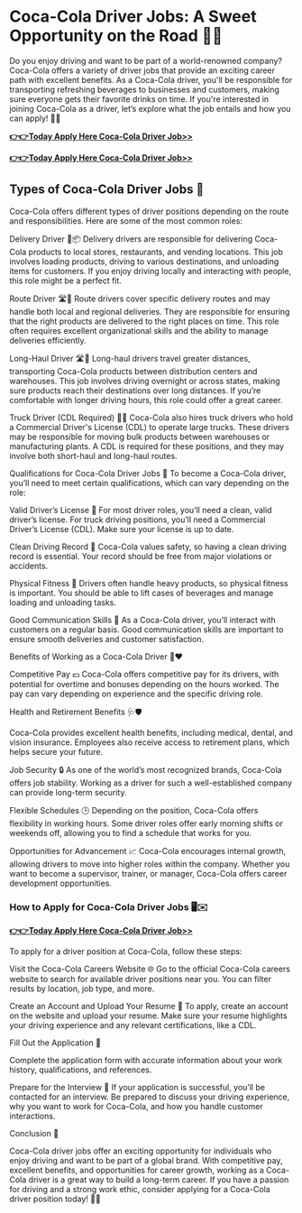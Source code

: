 # Coca-Cola Driver Jobs: A Sweet Opportunity on the Road 🚛🥤

Do you enjoy driving and want to be part of a world-renowned company? Coca-Cola offers a variety of driver jobs that provide an exciting career path with excellent benefits. As a Coca-Cola driver, you'll be responsible for transporting refreshing beverages to businesses and customers, making sure everyone gets their favorite drinks on time. If you're interested in joining Coca-Cola as a driver, let’s explore what the job entails and how you can apply! 🚚✨

[**👉👉Today Apply Here Coca-Cola Driver Job>>**](https://apply-to-job.raj-solution.com/958f890)

[**👉👉Today Apply Here Coca-Cola Driver Job>>**](https://apply-to-job.raj-solution.com/958f890)

## Types of Coca-Cola Driver Jobs 🚛

Coca-Cola offers different types of driver positions depending on the route and responsibilities. Here are some of the most common roles:

Delivery Driver 🚚📦
Delivery drivers are responsible for delivering Coca-Cola products to local stores, restaurants, and vending locations. This job involves loading products, driving to various destinations, and unloading items for customers. If you enjoy driving locally and interacting with people, this role might be a perfect fit.

Route Driver 🛣️🚛
Route drivers cover specific delivery routes and may handle both local and regional deliveries. They are responsible for ensuring that the right products are delivered to the right places on time. This role often requires excellent organizational skills and the ability to manage deliveries efficiently.

Long-Haul Driver 🛣️🚚
Long-haul drivers travel greater distances, transporting Coca-Cola products between distribution centers and warehouses. This job involves driving overnight or across states, making sure products reach their destinations over long distances. If you’re comfortable with longer driving hours, this role could offer a great career.

Truck Driver (CDL Required) 🪪🚛
Coca-Cola also hires truck drivers who hold a Commercial Driver's License (CDL) to operate large trucks. These drivers may be responsible for moving bulk products between warehouses or manufacturing plants. A CDL is required for these positions, and they may involve both short-haul and long-haul routes.

Qualifications for Coca-Cola Driver Jobs 📝
To become a Coca-Cola driver, you’ll need to meet certain qualifications, which can vary depending on the role:

Valid Driver’s License 🚗
For most driver roles, you’ll need a clean, valid driver’s license. For truck driving positions, you’ll need a Commercial Driver’s License (CDL). Make sure your license is up to date.

Clean Driving Record 🚦
Coca-Cola values safety, so having a clean driving record is essential. Your record should be free from major violations or accidents.

Physical Fitness 💪
Drivers often handle heavy products, so physical fitness is important. You should be able to lift cases of beverages and manage loading and unloading tasks.

Good Communication Skills 💬
As a Coca-Cola driver, you’ll interact with customers on a regular basis. Good communication skills are important to ensure smooth deliveries and customer satisfaction.

Benefits of Working as a Coca-Cola Driver 💼❤️

Competitive Pay 💵
Coca-Cola offers competitive pay for its drivers, with potential for overtime and bonuses depending on the hours worked. The pay can vary depending on experience and the specific driving role.

Health and Retirement Benefits 🩺🛡️

Coca-Cola provides excellent health benefits, including medical, dental, and vision insurance. Employees also receive access to retirement plans, which helps secure your future.

Job Security 🔒
As one of the world’s most recognized brands, Coca-Cola offers job stability. Working as a driver for such a well-established company can provide long-term security.

Flexible Schedules 🕒
Depending on the position, Coca-Cola offers flexibility in working hours. Some driver roles offer early morning shifts or weekends off, allowing you to find a schedule that works for you.

Opportunities for Advancement 📈
Coca-Cola encourages internal growth, allowing drivers to move into higher roles within the company. Whether you want to become a supervisor, trainer, or manager, Coca-Cola offers career development opportunities.

### How to Apply for Coca-Cola Driver Jobs 🖥️✉️

[**👉👉Today Apply Here Coca-Cola Driver Job>>**](https://apply-to-job.raj-solution.com/958f890)

To apply for a driver position at Coca-Cola, follow these steps:

Visit the Coca-Cola Careers Website 🌐
Go to the official Coca-Cola careers website to search for available driver positions near you. You can filter results by location, job type, and more.

Create an Account and Upload Your Resume 📄
To apply, create an account on the website and upload your resume. Make sure your resume highlights your driving experience and any relevant certifications, like a CDL.

Fill Out the Application 📝

Complete the application form with accurate information about your work history, qualifications, and references.

Prepare for the Interview 🎤
If your application is successful, you’ll be contacted for an interview. Be prepared to discuss your driving experience, why you want to work for Coca-Cola, and how you handle customer interactions.

Conclusion 🌟

Coca-Cola driver jobs offer an exciting opportunity for individuals who enjoy driving and want to be part of a global brand. With competitive pay, excellent benefits, and opportunities for career growth, working as a Coca-Cola driver is a great way to build a long-term career. If you have a passion for driving and a strong work ethic, consider applying for a Coca-Cola driver position today! 🚛🥤
